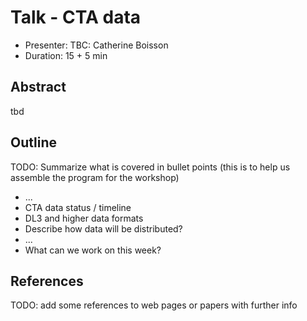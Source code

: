 # Talk - CTA data

* Presenter: TBC: Catherine Boisson
* Duration: 15 + 5 min

## Abstract

tbd

## Outline

TODO: Summarize what is covered in bullet points
(this is to help us assemble the program for the workshop)

* ...
* CTA data status / timeline
* DL3 and higher data formats
* Describe how data will be distributed?
* ...
* What can we work on this week?


## References

TODO: add some references to web pages or papers with further info
